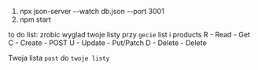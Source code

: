 1. npx json-server --watch db.json --port 3001
2. npm start

 to do list:
 zrobic wyglad twoje listy przy ``gecie`` list i products 
 R - Read - Get
 C - Create - POST
 U - Update - Put/Patch
 D - Delete - Delete

Twoja lista ``post`` do ``twoje listy``